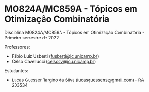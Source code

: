 # MO824A/MC859A - Tópicos em Otimização Combinatória

Disciplina MO824A/MC859A - Tópicos em Otimização Combinatória - Primeiro semestre de 2022

Professores:

- Fábio Luiz Usberti (fusberti@ic.unicamp.br)
- Celso Cavellucci (celsocv@ic.unicamp.br)

Estudantes:

- Lucas Guesser Targino da Silva (lucasguesserts@gmail.com) - RA 203534
